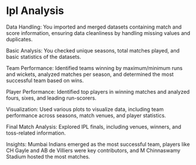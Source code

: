 # Ipl Analysis
Data Handling: You imported and merged datasets containing match and score information, ensuring data cleanliness by handling missing values and duplicates.

Basic Analysis: You checked unique seasons, total matches played, and basic statistics of the datasets.

Team Performance: Identified teams winning by maximum/minimum runs and wickets, analyzed matches per season, and determined the most successful team based on wins.

Player Performance: Identified top players in winning matches and analyzed fours, sixes, and leading run-scorers.

Visualization: Used various plots to visualize data, including team performance across seasons, match venues, and player statistics.

Final Match Analysis: Explored IPL finals, including venues, winners, and toss-related information.

Insights: Mumbai Indians emerged as the most successful team, players like CH Gayle and AB de Villiers were key contributors, and M Chinnaswamy Stadium hosted the most matches.
